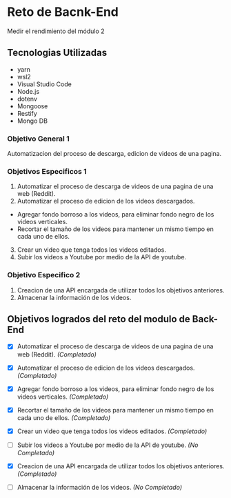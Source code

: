 # Reto de Bacnk-End

Medir el rendimiento del módulo 2

## Tecnologias Utilizadas

- yarn
- wsl2
- Visual Studio Code
- Node.js
- dotenv
- Mongoose
- Restify
- Mongo DB

### Objetivo General 1

Automatizacion del proceso de descarga, edicion de videos de una pagina.

### Objetivos Especificos 1

1. Automatizar el proceso de descarga de videos de una pagina de una web (Reddit).
2. Automatizar el proceso de edicion de los videos descargados.
  - Agregar fondo borroso a los videos, para eliminar fondo negro de los videos verticales.
  - Recortar el tamaño de los videos para mantener un mismo tiempo en cada uno de ellos.
3. Crear un video que tenga todos los videos editados.
4. Subir los videos a Youtube por medio de la API de youtube.

### Objetivo Especifico 2

1. Creacion de una API encargada de utilizar todos los objetivos anteriores.
2. Almacenar la información de los videos.

## Objetivos logrados del reto del modulo de Back-End

- [x] Automatizar el proceso de descarga de videos de una pagina de una web (Reddit). *(Completado)*
- [x] Automatizar el proceso de edicion de los videos descargados. *(Completado)*
- [x] Agregar fondo borroso a los videos, para eliminar fondo negro de los videos verticales. *(Completado)*
- [x] Recortar el tamaño de los videos para mantener un mismo tiempo en cada uno de ellos. *(Completado)*
- [x] Crear un video que tenga todos los videos editados. *(Completado)*
- [ ] Subir los videos a Youtube por medio de la API de youtube. *(No Completado)*
- [x] Creacion de una API encargada de utilizar todos los objetivos anteriores. *(Completado)*
- [ ] Almacenar la información de los videos. *(No Completado)*


